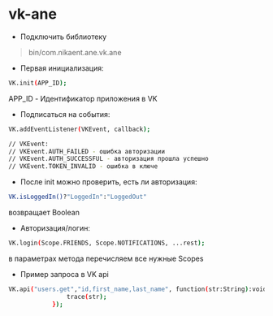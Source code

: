    # vk-ane

- Подключить библиотеку 
>bin/com.nikaent.ane.vk.ane

- Первая инициализация:
```sh
VK.init(APP_ID);
```
APP_ID - Идентификатор приложения в VK

- Подписаться на события:
```sh
VK.addEventListener(VKEvent, callback);

// VKEvent:
// VKEvent.AUTH_FAILED - ошибка авторизации
// VKEvent.AUTH_SUCCESSFUL - авторизация прошла успешно
// VKEvent.TOKEN_INVALID - ошибка в ключе
```

- После init можно проверить, есть ли авторизация:
```sh
VK.isLoggedIn()?"LoggedIn":"LoggedOut"
```
возвращает Boolean


- Авторизация/логин:
```sh
VK.login(Scope.FRIENDS, Scope.NOTIFICATIONS, ...rest);
```
в параметрах метода перечисляем все нужные Scopes


- Пример запроса в VK api
```sh
VK.api("users.get","id,first_name,last_name", function(str:String):void{
                trace(str);
            });
```
